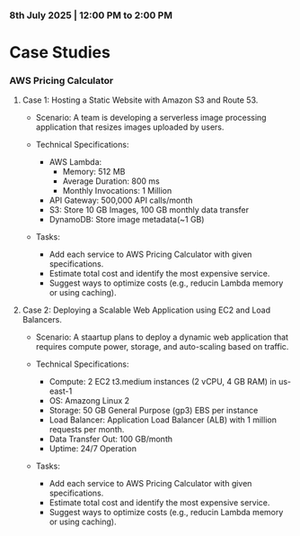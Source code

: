 ### 8th July 2025 | 12:00 PM to 2:00 PM

# Case Studies

### AWS Pricing Calculator


1. Case 1: Hosting a Static Website with Amazon S3 and Route 53.

    - Scenario: A team is developing a serverless image processing application that resizes images uploaded by users.

    - Technical Specifications:
        * AWS Lambda:
            + Memory: 512 MB
            + Average Duration: 800 ms
            + Monthly Invocations: 1 Million
        * API Gateway: 500,000 API calls/month
        * S3: Store 10 GB Images, 100 GB monthly data transfer
        * DynamoDB: Store image metadata(~1 GB)
    
    - Tasks:
        * Add each service to AWS Pricing Calculator with given specifications.
        * Estimate total cost and identify the most expensive service.
        * Suggest ways to optimize costs (e.g., reducin Lambda memory or using caching).


2. Case 2: Deploying a Scalable Web Application using EC2 and Load Balancers.

    - Scenario: A staartup plans to deploy a dynamic web application that requires compute power, storage, and auto-scaling based on traffic.

    - Technical Specifications:
        * Compute: 2 EC2 t3.medium instances (2 vCPU, 4 GB RAM) in us-east-1
        * OS: Amazong Linux 2
        * Storage: 50 GB General Purpose (gp3) EBS per instance
        * Load Balancer: Application Load Balancer (ALB) with 1 million requests per month.
        * Data Transfer Out: 100 GB/month
        * Uptime: 24/7 Operation
    
    - Tasks:
        * Add each service to AWS Pricing Calculator with given specifications.
        * Estimate total cost and identify the most expensive service.
        * Suggest ways to optimize costs (e.g., reducin Lambda memory or using caching).